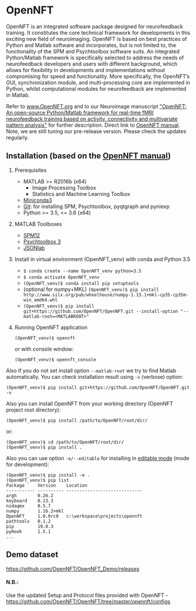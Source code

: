 # OpenNFT
OpenNFT is an integrated software package designed for neurofeedback training. It constitutes the core technical framework for developments in this exciting new field of neuroimaging. OpenNFT is based on best practices of Python and Matlab software and incorporates, but is not limited to, the functionality of the SPM and Psychtoolbox software suits. An integrated Python/Matlab framework is specifically selected to address the needs of neurofeedback developers and users with different background, which allows for flexibility in developments and implementations without compromising for speed and functionality. More specifically, the OpenNFT’s GUI, synchronization module, and multi-processing core are implemented in Python, whilst computational modules for neurofeedback are implemented in Matlab.

Refer to www.OpenNFT.org and to our Neuroimage manuscript ["OpenNFT: An open-source Python/Matlab framework for real-time fMRI neurofeedback training based on activity, connectivity and multivariate pattern analysis"](http://www.sciencedirect.com/science/article/pii/S1053811917305050) for further description.
Direct link to [OpenNFT manual](https://github.com/OpenNFT/opennft.github.io/blob/master/OpenNFT_Manual_v1.0.pdf).
Note, we are still tuning our pre-release version. Please check the updates regularly.

## Installation (based on the [OpenNFT manual](https://github.com/OpenNFT/opennft.github.io/blob/master/OpenNFT_Manual_v1.0.pdf))

1. Prerequisites
    - MATLAB >= R2016b (x64)
        - Image Processing Toolbox
        - Statistics and Machine Learning Toolbox
    - [Miniconda3](https://docs.conda.io/en/latest/miniconda.html)
    - [Git](https://git-scm.com/downloads): for installing SPM, Psychtoolbox, pyqtgraph and pyniexp
    - Python >= 3.5, <= 3.6 (x64)

2. MATLAB Toolboxes
    - [SPM12](https://github.com/spm/spm12.git)
    - [Psychtoolbox 3](https://github.com/Psychtoolbox-3/Psychtoolbox-3.git)
    - [JSONlab](https://uk.mathworks.com/matlabcentral/mlc-downloads/downloads/submissions/33381/versions/22/download/zip)

3. Install in virtual environment (OpenNFT_venv) with conda and Python 3.5

    - `$ conda create --name OpenNFT_venv python=3.5`
    - `$ conda activate OpenNFT_venv`
    - `(OpenNFT_venv)$ conda install pip setuptools`
    - (optional for numpy+MKL) `(OpenNFT_venv)$ pip install http://www.silx.org/pub/wheelhouse/numpy-1.13.1+mkl-cp35-cp35m-win_amd64.whl`
    - `(OpenNFT_venv)$ pip install git+https://github.com/OpenNFT/OpenNFT.git --install-option "--matlab-root=<MATLABROOT>"`

4. Running OpenNFT application
    
    `(OpenNFT_venv)$ opennft`
    
    or with console window:
    
    `(OpenNFT_venv)$ opennft_console`

Also if you do not set install option `--matlab-root` we try to find Matlab automatically.
You can check installation result using `-v` (verbose) option:

```
(OpenNFT_venv)$ pip install git+https://github.com/OpenNFT/OpenNFT.git -v
```

Also you can install OpenNFT from your working directory (OpenNFT project root directory):

```
(OpenNFT_venv)$ pip install /path/to/OpenNFT/root/dir/
```

or:

```
(OpenNFT_venv)$ cd /path/to/OpenNFT/root/dir/
(OpenNFT_venv)$ pip install .
```

Also you can use option `-e/--editable` for installing in [editable mode](https://pip.pypa.io/en/stable/reference/pip_install/#editable-installs) (mode for development):

```
(OpenNFT_venv)$ pip install -e .
(OpenNFT_venv)$ pip list
Package     Version    Location
----------- ---------- -----------------------------
argh        0.26.2
keyboard    0.13.3
nidaqmx     0.5.7
numpy       1.16.2+mkl
OpenNFT     1.0.0rc0   c:\workspace\projects\opennft
pathtools   0.1.2
pip         19.0.3
pyHook      1.5.1
...
```

## Demo dataset
https://github.com/OpenNFT/OpenNFT_Demo/releases 
 
#### N.B.:
Use the updated Setup and Protocol files provided with OpenNFT - https://github.com/OpenNFT/OpenNFT/tree/master/opennft/configs
